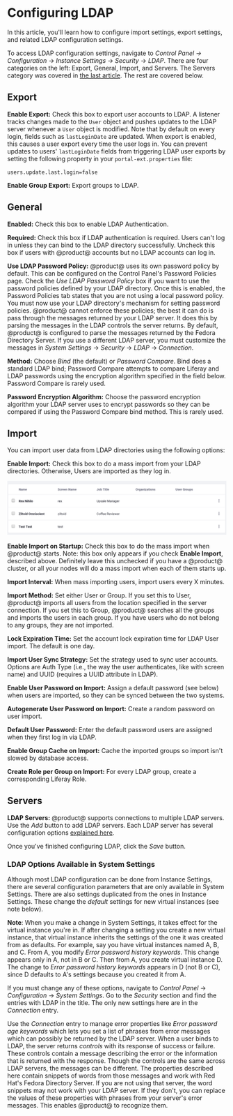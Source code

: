 # Configuring LDAP


In this article, you'll learn how to configure import settings, export settings, and related LDAP configuration settings. 

To access LDAP configuration settings, navigate to *Control Panel &rarr; Configuration* &rarr; *Instance Settings* &rarr; *Security* &rarr; *LDAP*. There are four categories on the left: Export, General, Import, and Servers. The Servers category was covered in [the last article](/docs/7-2/deploy/-/knowledge_base/d/ldap). The rest are covered below. 

## Export

**Enable Export:** Check this box to export user accounts to LDAP. A listener tracks changes made to the `User` object and pushes updates to the LDAP server whenever a `User` object is modified. Note that by default on every login, fields such as `lastLoginDate` are updated. When export is enabled, this causes a user export every time the user logs in. You can prevent updates to users' `lastLoginDate` fields from triggering LDAP user exports by setting the following property in your `portal-ext.properties` file:

    users.update.last.login=false

**Enable Group Export:** Export groups to LDAP. 

## General

**Enabled:** Check this box to enable LDAP Authentication.

**Required:** Check this box if LDAP authentication is required. Users can't log in unless they can bind to the LDAP directory successfully. Uncheck this box if users with @product@ accounts but no LDAP accounts can log in.

**Use LDAP Password Policy:** @product@ uses its own password policy by default. This can be configured on the Control Panel's Password Policies page. Check the *Use LDAP Password Policy* box if you want to use the password policies defined by your LDAP directory. Once this is enabled, the Password Policies tab states that you are not using a local password policy. You must now use your LDAP directory's mechanism for setting password policies. @product@ cannot enforce these policies; the best it can do is pass through the messages returned by your LDAP server. It does this by parsing the messages in the LDAP controls the server returns. By default, @product@ is configured to parse the messages returned by the Fedora Directory Server. If you use a different LDAP server, you must customize the messages in *System Settings* &rarr; *Security* &rarr; *LDAP* &rarr; *Connection*. 

**Method:** Choose *Bind* (the default) or *Password Compare*. Bind does a standard LDAP bind; Password Compare attempts to compare Liferay and LDAP passwords using the encryption algorithm specified in the field below. Password Compare is rarely used. 

**Password Encryption Algorithm:** Choose the password encryption algorithm your LDAP server uses to encrypt passwords so they can be compared if using the Password Compare bind method. This is rarely used. 

## Import

You can import user data from LDAP directories using the following options:

**Enable Import:** Check this box to do a mass import from your LDAP directories. Otherwise, Users are imported as they log in. 

![Figure 1: Ziltoid and Rex have been imported because they logged in.](./images/imported-ldap-users.png)

**Enable Import on Startup:** Check this box to do the mass import when @product@ starts. Note: this box only appears if you check **Enable Import**, described above. Definitely leave this unchecked if you have a @product@ cluster, or all your nodes will do a mass import when each of them starts up.

**Import Interval:** When mass importing users, import users every X minutes. 

**Import Method:** Set either User or Group. If you set this to User, @product@ imports all users from the location specified in the server connection. If you set this to Group, @product@ searches all the groups and imports the users in each group. If you have users who do not belong to any groups, they are not imported. 

**Lock Expiration Time:** Set the account lock expiration time for LDAP User import. The default is one day. 

**Import User Sync Strategy:** Set the strategy used to sync user accounts. Options are Auth Type (i.e., the way the user authenticates, like with screen name) and UUID (requires a UUID attribute in LDAP). 

**Enable User Password on Import:** Assign a default password (see below) when users are imported, so they can be synced between the two systems. 

**Autogenerate User Password on Import:** Create a random password on user import. 

**Default User Password:** Enter the default password users are assigned when they first log in via LDAP. 

**Enable Group Cache on Import:** Cache the imported groups so import isn't slowed by database access. 

**Create Role per Group on Import:** For every LDAP group, create a corresponding Liferay Role. 

## Servers

**LDAP Servers:** @product@ supports connections to multiple LDAP servers. Use the *Add* button to add LDAP servers. Each LDAP server has several configuration options [explained here](/docs/7-2/deploy/-/knowledge_base/d/ldap). 

Once you've finished configuring LDAP, click the *Save* button. 

### LDAP Options Available in System Settings

Although most LDAP configuration can be done from Instance Settings, there are several configuration parameters that are only available in System Settings. There are also settings duplicated from the ones in Instance Settings. These change the *default* settings for new virtual instances (see note below). 

**Note**: When you make a change in System Settings, it takes effect for the virtual instance you're in. If after changing a setting you create a new virtual instance, that virtual instance inherits the settings of the one it was created from as defaults. For example, say you have virtual instances named A, B, and C. From A, you modify *Error password history keywords*. This change appears only in A, not in B or C. Then from A, you create virtual instance D. The change to *Error password history keywords* appears in D (not B or C), since D defaults to A's settings because you created it from A.

If you must change any of these options, navigate to *Control Panel* &rarr; *Configuration* &rarr; *System Settings*. Go to the *Security* section and find the entries with LDAP in the title. The only new settings here are in the *Connection* entry.

Use the *Connection* entry to manage error properties like *Error password age keywords* which lets you set a list of phrases from error messages which can possibly be returned by the LDAP server. When a user binds to LDAP, the server returns *controls* with its response of success or failure. These controls contain a message describing the error or the information that is returned with the response. Though the controls are the same across LDAP servers, the messages can be different. The properties described here contain snippets of words from those messages and work with Red Hat's Fedora Directory Server. If you are not using that server, the word snippets may not work with your LDAP server. If they don't, you can replace the values of these properties with phrases from your server's error messages. This enables @product@ to recognize them.

